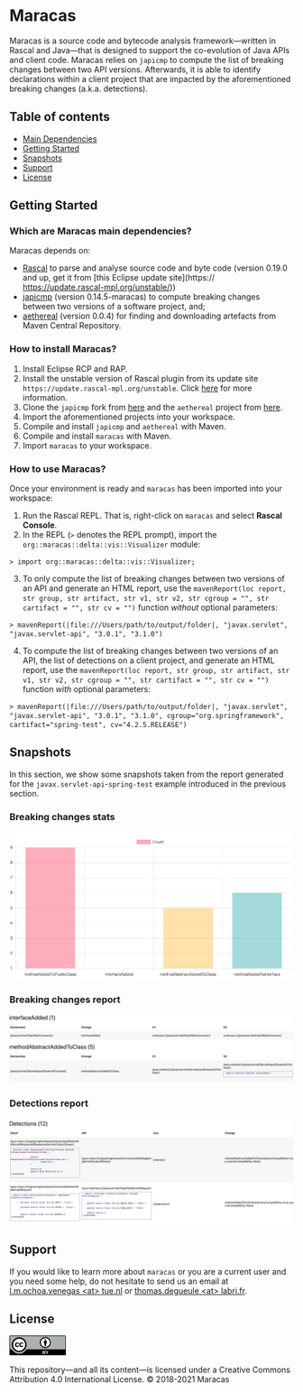 # Maracas

Maracas is a source code and bytecode analysis framework—written in Rascal and Java—that is designed to support the co-evolution of Java APIs and client code. Maracas relies on `japicmp` to compute the list of breaking changes between two API versions. Afterwards, it is able to identify declarations within a client project that are impacted by the aforementioned breaking changes (a.k.a. detections).

## Table of contents
* [Main Dependencies](#main-dependencies)
* [Getting Started](#getting-started)
* [Snapshots](#snapshots)
* [Support](#support)
* [License](#license)


## Getting Started

### Which are Maracas main dependencies?

Maracas depends on:  
  - [Rascal](https://github.com/usethesource/rascal) to parse and analyse source code and byte code (version 0.19.0 and up, get it from [this Eclipse update site](https:// https://update.rascal-mpl.org/unstable/))  
  - [japicmp](https://github.com/tdegueul/japicmp) (version 0.14.5-maracas) to compute breaking changes between two versions of a software project, and;  
  - [aethereal](https://github.com/crossminer/aethereal) (version 0.0.4) for finding and downloading artefacts from Maven Central Repository.


### How to install Maracas?

1. Install Eclipse RCP and RAP.
2. Install the unstable version of Rascal plugin from its update site `https://update.rascal-mpl.org/unstable`. 
Click [here](https://www.rascal-mpl.org/developers/) for more information.
3. Clone the `japicmp` fork from [here](https://github.com/tdegueul/japicmp) and the `aethereal` project from [here](https://github.com/crossminer/aethereal).
4. Import the aforementioned projects into your workspace.
5. Compile and install `japicmp` and `aethereal` with Maven.
6. Compile and install `maracas` with Maven.
7. Import `maracas` to your workspace.

### How to use Maracas?

Once your environment is ready and `maracas` has been imported into your workspace: 

1. Run the Rascal REPL. That is, right-click on `maracas` and select **Rascal Console**. 
2. In the REPL (`>` denotes the REPL prompt), import the `org::maracas::delta::vis::Visualizer` module:
```
> import org::maracas::delta::vis::Visualizer;
```

3. To only compute the list of breaking changes between two versions of an API and generate an HTML report, use the `mavenReport(loc report, str group, str artifact, str v1, str v2,
	str cgroup = "", str cartifact = "", str cv = "")` function *without* optional parameters: 
```
> mavenReport(|file:///Users/path/to/output/folder|, "javax.servlet", "javax.servlet-api", "3.0.1", "3.1.0")
```

4.  To compute the list of breaking changes between two versions of an API, the list of detections on a client project, and generate an HTML report, use the `mavenReport(loc report, str group, str artifact, str v1, str v2, str cgroup = "", str cartifact = "", str cv = "")` function *with* optional parameters: 
```
> mavenReport(|file:///Users/path/to/output/folder|, "javax.servlet", "javax.servlet-api", "3.0.1", "3.1.0", cgroup="org.springframework", cartifact="spring-test", cv="4.2.5.RELEASE")
```

## Snapshots 
In this section, we show some snapshots taken from the report generated for the `javax.servlet-api`-`spring-test` example introduced in the previous section.

### Breaking changes stats

![Breaking changes frequency](assets/snapshot1.png "Breaking changes frequency")

### Breaking changes report

![Breaking changes report](assets/snapshot2.png "Breaking changes report")

### Detections report

![Detections report](assets/snapshot3.png "Detections report")


## Support
If you would like to learn more about `maracas` or you are a current user and you need some help, do not hesitate to send us an email at [l.m.ochoa.venegas \<at> tue.nl](mailto:l.m.ochoa.venegas@tue.nl?subject=[Maracas]%20Support) or [thomas.degueule \<at> labri.fr](mailto:thomas.degueule@labri.fr?subject=[Maracas]%20Support).


## License
<img src="assets/cc.svg" alt="Creative Commons Attribution 4.0" width="100"/> 
    
This repository—and all its content—is licensed under a Creative Commons Attribution 4.0 International License. © 2018-2021 Maracas